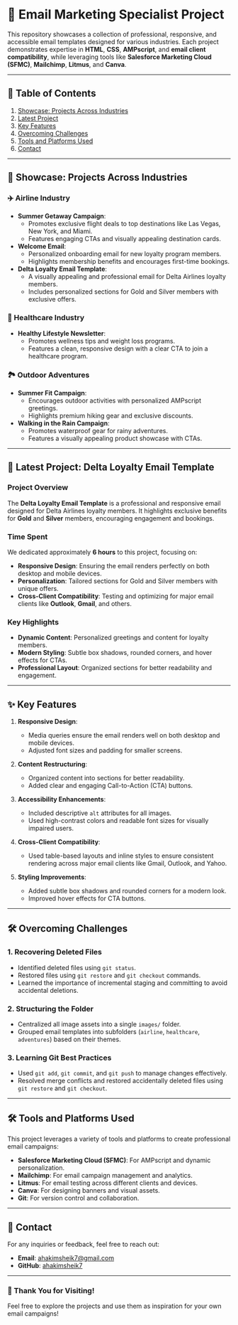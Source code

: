 # 🌟 Email Marketing Specialist Project

This repository showcases a collection of professional, responsive, and accessible email templates designed for various industries. Each project demonstrates expertise in **HTML**, **CSS**, **AMPscript**, and **email client compatibility**, while leveraging tools like **Salesforce Marketing Cloud (SFMC)**, **Mailchimp**, **Litmus**, and **Canva**.

---

## 📖 Table of Contents
1. [Showcase: Projects Across Industries](#-showcase-projects-across-industries)
2. [Latest Project](#-latest-project)
3. [Key Features](#-key-features)
4. [Overcoming Challenges](#-overcoming-challenges)
5. [Tools and Platforms Used](#-tools-and-platforms-used)
6. [Contact](#-contact)

---

## 🚀 Showcase: Projects Across Industries

### ✈️ Airline Industry
- **Summer Getaway Campaign**:
  - Promotes exclusive flight deals to top destinations like Las Vegas, New York, and Miami.
  - Features engaging CTAs and visually appealing destination cards.
- **Welcome Email**:
  - Personalized onboarding email for new loyalty program members.
  - Highlights membership benefits and encourages first-time bookings.
- **Delta Loyalty Email Template**:
  - A visually appealing and professional email for Delta Airlines loyalty members.
  - Includes personalized sections for Gold and Silver members with exclusive offers.

### 🌿 Healthcare Industry
- **Healthy Lifestyle Newsletter**:
  - Promotes wellness tips and weight loss programs.
  - Features a clean, responsive design with a clear CTA to join a healthcare program.

### 🏞️ Outdoor Adventures
- **Summer Fit Campaign**:
  - Encourages outdoor activities with personalized AMPscript greetings.
  - Highlights premium hiking gear and exclusive discounts.
- **Walking in the Rain Campaign**:
  - Promotes waterproof gear for rainy adventures.
  - Features a visually appealing product showcase with CTAs.

---

## 📅 Latest Project: Delta Loyalty Email Template

### **Project Overview**
The **Delta Loyalty Email Template** is a professional and responsive email designed for Delta Airlines loyalty members. It highlights exclusive benefits for **Gold** and **Silver** members, encouraging engagement and bookings.

### **Time Spent**
We dedicated approximately **6 hours** to this project, focusing on:
- **Responsive Design**: Ensuring the email renders perfectly on both desktop and mobile devices.
- **Personalization**: Tailored sections for Gold and Silver members with unique offers.
- **Cross-Client Compatibility**: Testing and optimizing for major email clients like **Outlook**, **Gmail**, and others.

### **Key Highlights**
- **Dynamic Content**: Personalized greetings and content for loyalty members.
- **Modern Styling**: Subtle box shadows, rounded corners, and hover effects for CTAs.
- **Professional Layout**: Organized sections for better readability and engagement.

---

## ✨ Key Features

1. **Responsive Design**:
   - Media queries ensure the email renders well on both desktop and mobile devices.
   - Adjusted font sizes and padding for smaller screens.

2. **Content Restructuring**:
   - Organized content into sections for better readability.
   - Added clear and engaging Call-to-Action (CTA) buttons.

3. **Accessibility Enhancements**:
   - Included descriptive `alt` attributes for all images.
   - Used high-contrast colors and readable font sizes for visually impaired users.

4. **Cross-Client Compatibility**:
   - Used table-based layouts and inline styles to ensure consistent rendering across major email clients like Gmail, Outlook, and Yahoo.

5. **Styling Improvements**:
   - Added subtle box shadows and rounded corners for a modern look.
   - Improved hover effects for CTA buttons.

---

## 🛠️ Overcoming Challenges

### **1. Recovering Deleted Files**
- Identified deleted files using `git status`.
- Restored files using `git restore` and `git checkout` commands.
- Learned the importance of incremental staging and committing to avoid accidental deletions.

### **2. Structuring the Folder**
- Centralized all image assets into a single `images/` folder.
- Grouped email templates into subfolders (`airline`, `healthcare`, `adventures`) based on their themes.

### **3. Learning Git Best Practices**
- Used `git add`, `git commit`, and `git push` to manage changes effectively.
- Resolved merge conflicts and restored accidentally deleted files using `git restore` and `git checkout`.

---

## 🛠️ Tools and Platforms Used
This project leverages a variety of tools and platforms to create professional email campaigns:
- **Salesforce Marketing Cloud (SFMC)**: For AMPscript and dynamic personalization.
- **Mailchimp**: For email campaign management and analytics.
- **Litmus**: For email testing across different clients and devices.
- **Canva**: For designing banners and visual assets.
- **Git**: For version control and collaboration.

---

## 📧 Contact
For any inquiries or feedback, feel free to reach out:
- **Email**: ahakimsheik7@gmail.com
- **GitHub**: [ahakimsheik7](https://github.com/ahakimsheik7)

---

### 🚀 Thank You for Visiting!
Feel free to explore the projects and use them as inspiration for your own email campaigns!




